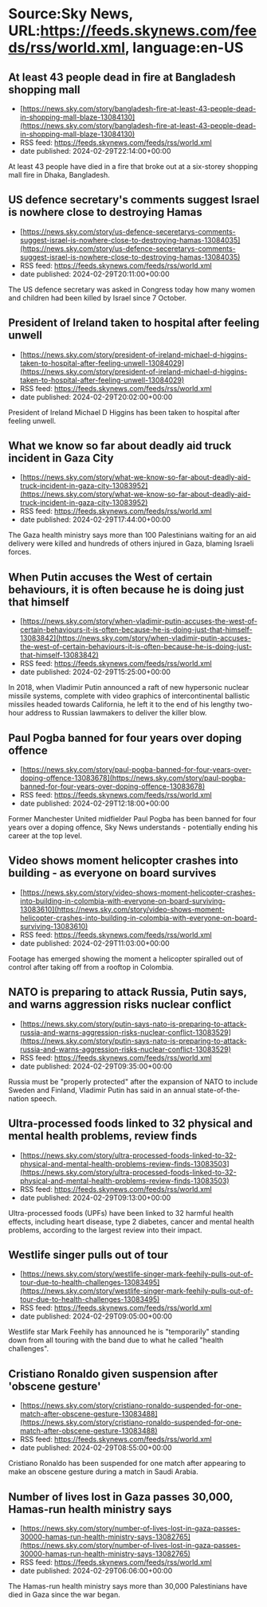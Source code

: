 # Source:Sky News, URL:https://feeds.skynews.com/feeds/rss/world.xml, language:en-US

## At least 43 people dead in fire at Bangladesh shopping mall
 - [https://news.sky.com/story/bangladesh-fire-at-least-43-people-dead-in-shopping-mall-blaze-13084130](https://news.sky.com/story/bangladesh-fire-at-least-43-people-dead-in-shopping-mall-blaze-13084130)
 - RSS feed: https://feeds.skynews.com/feeds/rss/world.xml
 - date published: 2024-02-29T22:14:00+00:00

At least 43 people have died in a fire that broke out at a six-storey shopping mall fire in Dhaka, Bangladesh.

## US defence secretary's comments suggest Israel is nowhere close to destroying Hamas
 - [https://news.sky.com/story/us-defence-seceretarys-comments-suggest-israel-is-nowhere-close-to-destroying-hamas-13084035](https://news.sky.com/story/us-defence-seceretarys-comments-suggest-israel-is-nowhere-close-to-destroying-hamas-13084035)
 - RSS feed: https://feeds.skynews.com/feeds/rss/world.xml
 - date published: 2024-02-29T20:11:00+00:00

The US defence secretary was asked in Congress today how many women and children had been killed by Israel since 7 October.

## President of Ireland taken to hospital after feeling unwell
 - [https://news.sky.com/story/president-of-ireland-michael-d-higgins-taken-to-hospital-after-feeling-unwell-13084029](https://news.sky.com/story/president-of-ireland-michael-d-higgins-taken-to-hospital-after-feeling-unwell-13084029)
 - RSS feed: https://feeds.skynews.com/feeds/rss/world.xml
 - date published: 2024-02-29T20:02:00+00:00

President of Ireland Michael D Higgins has been taken to hospital after feeling unwell.

## What we know so far about deadly aid truck incident in Gaza City
 - [https://news.sky.com/story/what-we-know-so-far-about-deadly-aid-truck-incident-in-gaza-city-13083952](https://news.sky.com/story/what-we-know-so-far-about-deadly-aid-truck-incident-in-gaza-city-13083952)
 - RSS feed: https://feeds.skynews.com/feeds/rss/world.xml
 - date published: 2024-02-29T17:44:00+00:00

The Gaza health ministry says more than 100 Palestinians waiting for an aid delivery were killed and hundreds of others injured in Gaza, blaming Israeli forces.

## When Putin accuses the West of certain behaviours, it is often because he is doing just that himself
 - [https://news.sky.com/story/when-vladimir-putin-accuses-the-west-of-certain-behaviours-it-is-often-because-he-is-doing-just-that-himself-13083842](https://news.sky.com/story/when-vladimir-putin-accuses-the-west-of-certain-behaviours-it-is-often-because-he-is-doing-just-that-himself-13083842)
 - RSS feed: https://feeds.skynews.com/feeds/rss/world.xml
 - date published: 2024-02-29T15:25:00+00:00

In 2018, when Vladimir Putin announced a raft of new hypersonic nuclear missile systems, complete with video graphics of intercontinental ballistic missiles headed towards California, he left it to the end of his lengthy two-hour address to Russian lawmakers to deliver the killer blow.

## Paul Pogba banned for four years over doping offence
 - [https://news.sky.com/story/paul-pogba-banned-for-four-years-over-doping-offence-13083678](https://news.sky.com/story/paul-pogba-banned-for-four-years-over-doping-offence-13083678)
 - RSS feed: https://feeds.skynews.com/feeds/rss/world.xml
 - date published: 2024-02-29T12:18:00+00:00

Former Manchester United midfielder Paul Pogba has been banned for four years over a doping offence, Sky News understands - potentially ending his career at the top level.

## Video shows moment helicopter crashes into building - as everyone on board survives
 - [https://news.sky.com/story/video-shows-moment-helicopter-crashes-into-building-in-colombia-with-everyone-on-board-surviving-13083610](https://news.sky.com/story/video-shows-moment-helicopter-crashes-into-building-in-colombia-with-everyone-on-board-surviving-13083610)
 - RSS feed: https://feeds.skynews.com/feeds/rss/world.xml
 - date published: 2024-02-29T11:03:00+00:00

Footage has emerged showing the moment a helicopter spiralled out of control after taking off from a rooftop in Colombia.

## NATO is preparing to attack Russia, Putin says, and warns aggression risks nuclear conflict
 - [https://news.sky.com/story/putin-says-nato-is-preparing-to-attack-russia-and-warns-aggression-risks-nuclear-conflict-13083529](https://news.sky.com/story/putin-says-nato-is-preparing-to-attack-russia-and-warns-aggression-risks-nuclear-conflict-13083529)
 - RSS feed: https://feeds.skynews.com/feeds/rss/world.xml
 - date published: 2024-02-29T09:35:00+00:00

Russia must be "properly protected" after the expansion of NATO to include Sweden and Finland, Vladimir Putin has said in an annual state-of-the-nation speech.

## Ultra-processed foods linked to 32 physical and mental health problems, review finds
 - [https://news.sky.com/story/ultra-processed-foods-linked-to-32-physical-and-mental-health-problems-review-finds-13083503](https://news.sky.com/story/ultra-processed-foods-linked-to-32-physical-and-mental-health-problems-review-finds-13083503)
 - RSS feed: https://feeds.skynews.com/feeds/rss/world.xml
 - date published: 2024-02-29T09:13:00+00:00

Ultra-processed foods (UPFs) have been linked to 32 harmful health effects, including heart disease, type 2 diabetes, cancer and mental health problems, according to the largest review into their impact.

## Westlife singer pulls out of tour
 - [https://news.sky.com/story/westlife-singer-mark-feehily-pulls-out-of-tour-due-to-health-challenges-13083495](https://news.sky.com/story/westlife-singer-mark-feehily-pulls-out-of-tour-due-to-health-challenges-13083495)
 - RSS feed: https://feeds.skynews.com/feeds/rss/world.xml
 - date published: 2024-02-29T09:05:00+00:00

Westlife star Mark Feehily has announced he is "temporarily" standing down from all touring with the band due to what he called "health challenges".

## Cristiano Ronaldo given suspension after 'obscene gesture'
 - [https://news.sky.com/story/cristiano-ronaldo-suspended-for-one-match-after-obscene-gesture-13083488](https://news.sky.com/story/cristiano-ronaldo-suspended-for-one-match-after-obscene-gesture-13083488)
 - RSS feed: https://feeds.skynews.com/feeds/rss/world.xml
 - date published: 2024-02-29T08:55:00+00:00

Cristiano Ronaldo has been suspended for one match after appearing to make an obscene gesture during a match in Saudi Arabia.

## Number of lives lost in Gaza passes 30,000, Hamas-run health ministry says
 - [https://news.sky.com/story/number-of-lives-lost-in-gaza-passes-30000-hamas-run-health-ministry-says-13082765](https://news.sky.com/story/number-of-lives-lost-in-gaza-passes-30000-hamas-run-health-ministry-says-13082765)
 - RSS feed: https://feeds.skynews.com/feeds/rss/world.xml
 - date published: 2024-02-29T06:06:00+00:00

The Hamas-run health ministry says more than 30,000 Palestinians have died in Gaza since the war began.

